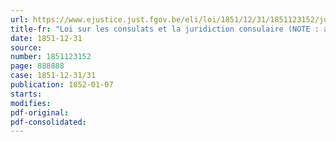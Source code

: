 ```yaml
---
url: https://www.ejustice.just.fgov.be/eli/loi/1851/12/31/1851123152/justel
title-fr: "Loi sur les consulats et la juridiction consulaire (NOTE : abrogé par L 2013-12-21/50, art. 7, 1° ; En vigueur : 15-06-2014)"
date: 1851-12-31
source:
number: 1851123152
page: 888888
case: 1851-12-31/31
publication: 1852-01-07
starts:
modifies:
pdf-original:
pdf-consolidated:
---
```


